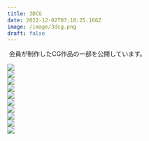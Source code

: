 ```yaml
---
title: 3DCG
date: 2022-12-02T07:10:25.166Z
image: /image/3dcg.png
draft: false
---
```

 ﻿ 
会員が制作したCG作品の一部を公開しています。  

<div class="illust-container">
    <div class="illust-button"><img id="grid-10" onclick="clickedImage('grid-10');" src="/image/3DCG_DENcopter.jpg"></div>
    <div class="illust-button"><img id="grid-09" onclick="clickedImage('grid-09');" src="/image/3DCG_SoftServeIceCream.jpeg"></div>
    <div class="illust-button"><img id="grid-08" onclick="clickedImage('grid-08');" src="/image/3DCG_Jelly.png"></div>
    <div class="illust-button"><img id="grid-07" onclick="clickedImage('grid-07');" src="/image/3DCG_Hairpin.png"></div>
    <div class="illust-button"><img id="grid-06" onclick="clickedImage('grid-06');" src="/image/3DCG_Chocolate.png"></div>
    <div class="illust-button"><img id="grid-05" onclick="clickedImage('grid-05');" src="/image/VRcG_2022_01.png"></div>
    <div class="illust-button"><img id="grid-04" onclick="clickedImage('grid-04');" src="/image/VRcG_2022_02.png"></div>
    <div class="illust-button"><img id="grid-03" onclick="clickedImage('grid-03');" src="/image/VRcG_2022_03.png"></div>
    <div class="illust-button"><img id="grid-02" onclick="clickedImage('grid-02');" src="/image/VRcG_2022_04.png"></div>
    <div class="illust-button"><img id="grid-01" onclick="clickedImage('grid-01');" src="/image/VRcG_2022_05.png"></div>

</div>

<div class="popup" id="js-popup">
    <div class="popup-inner">
        <a><img id="popup-image" src=""></a>
    </div>
    <div class="black-background" id="js-black-bg"></div>
</div>

<style type="text/css">
.popup {
  position: fixed;
  left: 0;
  top: 0;
  width: 100%;
  height: 100%;
  z-index: 9999;
  opacity: 0;
  visibility: hidden;
  transition: .6s;
}
.popup.is-show {
  opacity: 1;
  visibility: visible;
}
.popup-inner {
  position: absolute;
  left: 50%;
  top: 50%;
  transform: translate(-50%,-50%);
  width: 80%;
  max-width: 600px;
  padding: 50px;
  background-color: #fff;
  z-index: 2;
}
.popup-inner img {
  width: 100%;
}
.black-background {
  position: absolute;
  left: 0;
  top: 0;
  width: 100%;
  height: 100%;
  background-color: rgba(0,0,0,.8);
  z-index: 1;
  cursor: pointer;
}
</style>
<script type="text/javascript" src="/js/popupImage.js"></script>
